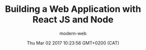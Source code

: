 ---
title: Building a Web Application with React JS and Node
slug: video-build-with-react-nodejs
date: Thu Mar 02 2017 10:23:56 GMT+0200 (CAT)
media-id: 5aOh4qCnqJc
kind: youtube
section: video
author: modern-web
---